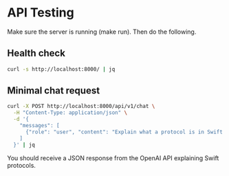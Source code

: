 # API Testing

Make sure the server is running (make run). Then do the following.

## Health check

```bash
curl -s http://localhost:8000/ | jq
```

## Minimal chat request

```bash
curl -X POST http://localhost:8000/api/v1/chat \
  -H "Content-Type: application/json" \
  -d '{
    "messages": [
      {"role": "user", "content": "Explain what a protocol is in Swift in one or two sentences."}
    ]
  }' | jq
```

You should receive a JSON response from the OpenAI API explaining Swift protocols.
